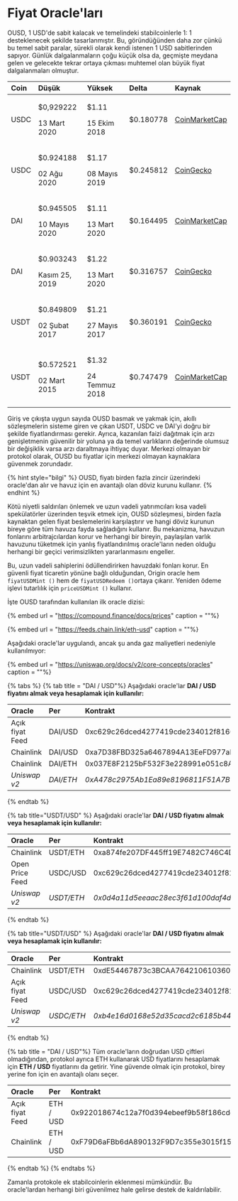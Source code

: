 # Fiyat Oracle'ları

OUSD, 1 USD'de sabit kalacak ve temelindeki stabilcoinlerle 1: 1 desteklenecek şekilde tasarlanmıştır. Bu, göründüğünden daha zor çünkü bu temel sabit paralar, sürekli olarak kendi istenen 1 USD sabitlerinden sapıyor. Günlük dalgalanmaların çoğu küçük olsa da, geçmişte meydana gelen ve gelecekte tekrar ortaya çıkması muhtemel olan büyük fiyat dalgalanmaları olmuştur.

<table>
  <thead>
    <tr>
      <th style="text-align:left">Coin</th>
      <th style="text-align:left"><b>Düşük</b>
      </th>
      <th style="text-align:left"><b>Yüksek</b>
      </th>
      <th style="text-align:left"><b>Delta</b>
      </th>
      <th style="text-align:left"><b>Kaynak</b>
      </th>
    </tr>
  </thead>
  <tbody>
    <tr>
      <td style="text-align:left">USDC</td>
      <td style="text-align:left">
        <p>$0,929222 </p>
        <p>13 Mart 2020</p>
      </td>
      <td style="text-align:left">
        <p>$1.11
</p>
        <p>15 Ekim 2018</p>
      </td>
      <td style="text-align:left">$0.180778
</td>
      <td style="text-align:left"><a href="https://coinmarketcap.com/currencies/usd-coin/">CoinMarketCap
</a>
      </td>
    </tr>
    <tr>
      <td style="text-align:left">USDC</td>
      <td style="text-align:left">
        <p>$0.924188</p>
        <p>02 Ağu 2020</p>
      </td>
      <td style="text-align:left">
        <p>$1.17
</p>
        <p>08 Mayıs 2019</p>
      </td>
      <td style="text-align:left">$0.245812
</td>
      <td style="text-align:left"><a href="https://www.coingecko.com/en/coins/usd-coin">CoinGecko</a>
      </td>
    </tr>
    <tr>
      <td style="text-align:left">DAI</td>
      <td style="text-align:left">
        <p>$0.945505
</p>
        <p>10 Mayıs 2020</p>
      </td>
      <td style="text-align:left">
        <p>$1.11
</p>
        <p>13 Mart 2020</p>
      </td>
      <td style="text-align:left">$0.164495
</td>
      <td style="text-align:left"><a href="https://coinmarketcap.com/currencies/multi-collateral-dai/">CoinMarketCap
</a>
      </td>
    </tr>
    <tr>
      <td style="text-align:left">DAI</td>
      <td style="text-align:left">
        <p> $0.903243
</p>
        <p>Kasım 25, 2019</p>
      </td>
      <td style="text-align:left">
        <p>$1.22</p>
        <p>13 Mart 2020</p>
      </td>
      <td style="text-align:left">$0.316757</td>
      <td style="text-align:left"><a href="https://www.coingecko.com/en/coins/dai">CoinGecko</a>
      </td>
    </tr>
    <tr>
      <td style="text-align:left">USDT</td>
      <td style="text-align:left">
        <p>$0.849809</p>
        <p>02 Şubat 2017</p>
      </td>
      <td style="text-align:left">
        <p>$1.21</p>
        <p>27 Mayıs 2017</p>
      </td>
      <td style="text-align:left">$0.360191</td>
      <td style="text-align:left"><a href="https://www.coingecko.com/en/coins/tether">CoinGecko</a>
      </td>
    </tr>
    <tr>
      <td style="text-align:left">USDT</td>
      <td style="text-align:left">
        <p>$0.572521</p>
        <p>02 Mart 2015</p>
      </td>
      <td style="text-align:left">
        <p>$1.32</p>
        <p>24 Temmuz 2018</p>
      </td>
      <td style="text-align:left">$0.747479</td>
      <td style="text-align:left"><a href="https://coinmarketcap.com/currencies/tether/">CoinMarketCap
</a>
      </td>
    </tr>
  </tbody>
</table>

Giriş ve çıkışta uygun sayıda OUSD basmak ve yakmak için, akıllı sözleşmelerin sisteme giren ve çıkan USDT, USDC ve DAI'yi doğru bir şekilde fiyatlandırması gerekir. Ayrıca, kazanılan faizi dağıtmak için arzı genişletmenin güvenilir bir yoluna ya da temel varlıkların değerinde olumsuz bir değişiklik varsa arzı daraltmaya ihtiyaç duyar. Merkezi olmayan bir protokol olarak, OUSD bu fiyatlar için merkezi olmayan kaynaklara güvenmek zorundadır.

{% hint style="bilgi" %}
OUSD, fiyatı birden fazla zincir üzerindeki oracle'dan alır ve havuz için en avantajlı olan döviz kurunu kullanır.
{% endhint %}

Kötü niyetli saldırıları önlemek ve uzun vadeli yatırımcıları kısa vadeli spekülatörler üzerinden teşvik etmek için, OUSD sözleşmesi, birden fazla kaynaktan gelen fiyat beslemelerini karşılaştırır ve hangi döviz kurunun bireye göre tüm havuza fayda sağladığını kullanır. Bu mekanizma, havuzun fonlarını arbitrajcılardan korur ve herhangi bir bireyin, paylaşılan varlık havuzunu tüketmek için yanlış fiyatlandırılmış oracle'ların neden olduğu herhangi bir geçici verimsizlikten yararlanmasını engeller.

Bu, uzun vadeli sahiplerini ödüllendirirken havuzdaki fonları korur. En güvenli fiyat ticaretin yönüne bağlı olduğundan, Origin oracle hem `fiyatUSDMint ()` hem de `fiyatUSDRedeem ()`ortaya çıkarır. Yeniden ödeme işlevi tutarlılık için `priceUSDMint ()` kullanır.

İşte OUSD tarafından kullanılan ilk oracle dizisi:

{% embed url = "https://compound.finance/docs/prices" caption = ""%}

{% embed url = "https://feeds.chain.link/eth-usd" caption = ""%}

Aşağıdaki oracle'lar uygulandı, ancak şu anda gaz maliyetleri nedeniyle kullanılmıyor:

{% embed url = "https://uniswap.org/docs/v2/core-concepts/oracles" caption = ""%}

{% tabs %}
{% tab title = "DAI / USD"%}
Aşağıdaki oracle'lar **DAI / USD fiyatını almak veya hesaplamak için kullanılır:**

| Oracle          | Per       | Kontrakt                                     |
|:--------------- |:--------- |:-------------------------------------------- |
| Açık fiyat Feed | DAI/USD   | 0xc629c26dced4277419cde234012f8160a0278a79   |
| Chainlink       | DAI/USD   | 0xa7D38FBD325a6467894A13EeFD977aFE558bC1f0   |
| Chainlink       | DAI/ETH   | 0x037E8F2125bF532F3e228991e051c8A7253B642c   |
| _Uniswap v2_    | _DAI/ETH_ | _0xA478c2975Ab1Ea89e8196811F51A7B7Ade33eB11_ |
{% endtab %}

{% tab title="USDT/USD" %}
Aşağıdaki oracle'lar **DAI / USD fiyatını almak veya hesaplamak için kullanılır:**

| Oracle          | Per        | Kontrakt                                     |
|:--------------- |:---------- |:-------------------------------------------- |
| Chainlink       | USDT/ETH   | 0xa874fe207DF445ff19E7482C746C4D3fD0CB9AcE   |
| Open Price Feed | USDC/USD   | 0xc629c26dced4277419cde234012f8160a0278a79   |
| _Uniswap v2_    | _USDT/ETH_ | _0x0d4a11d5eeaac28ec3f61d100daf4d40471f1852_ |
{% endtab %}

{% tab title="USDT/USD" %}
Aşağıdaki oracle'lar **DAI / USD fiyatını almak veya hesaplamak için kullanılır:**

| Oracle          | Per        | Kontrakt                                     |
|:--------------- |:---------- |:-------------------------------------------- |
| Chainlink       | USDT/ETH   | 0xdE54467873c3BCAA76421061036053e371721708   |
| Açık fiyat Feed | USDC/USD   | 0xc629c26dced4277419cde234012f8160a0278a79   |
| _Uniswap v2_    | _USDC/ETH_ | _0xb4e16d0168e52d35cacd2c6185b44281ec28c9dc_ |
{% endtab %}

{% tab title = "DAI / USD"%}
Tüm oracle'ların doğrudan USD çiftleri olmadığından, protokol ayrıca ETH kullanarak USD fiyatlarını hesaplamak için **ETH / USD** fiyatlarını da getirir. Yine güvende olmak için protokol, birey yerine fon için en avantajlı olanı seçer.

| Oracle          | Per       | Kontrakt                                   |
|:--------------- |:--------- |:------------------------------------------ |
| Açık fiyat Feed | ETH / USD | 0x922018674c12a7f0d394ebeef9b58f186cde13c1 |
| Chainlink       | ETH / USD | 0xF79D6aFBb6dA890132F9D7c355e3015f15F3406F |
{% endtab %}
{% endtabs %}

Zamanla protokole ek stabilcoinlerin eklenmesi mümkündür. Bu oracle'lardan herhangi biri güvenilmez hale gelirse destek de kaldırılabilir.

